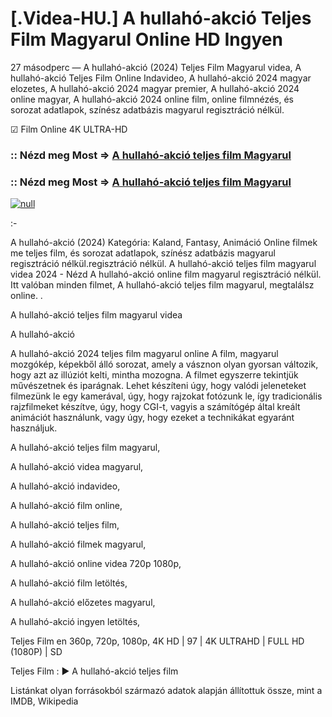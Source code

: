 # [.Videa-HU.] A hullahó-akció Teljes Film Magyarul Online HD Ingyen


27 másodperc — A hullahó-akció (2024) Teljes Film Magyarul videa, A hullahó-akció Teljes Film Online Indavideo, A hullahó-akció 2024 magyar elozetes, A hullahó-akció 2024 magyar premier, A hullahó-akció 2024 online magyar, A hullahó-akció 2024 online film, online filmnézés, és sorozat adatlapok, színész adatbázis magyarul regisztráció nélkül.

☑ Film Online 4K ULTRA-HD

### :: Nézd meg Most => [A hullahó-akció teljes film Magyarul](https://t.co/sOtkLHcS3k)

### :: Nézd meg Most => [A hullahó-akció teljes film Magyarul](https://t.co/sOtkLHcS3k)

[![null](https://static.wixstatic.com/media/855a25_043b5abeb4ae4d35ac003198e7fe56ed~mv2.gif)](https://t.co/sOtkLHcS3k)

:-

A hullahó-akció (2024) Kategória: Kaland, Fantasy, Animáció Online filmek me teljes film, és sorozat adatlapok, színész adatbázis magyarul regisztráció nélkül.regisztráció nélkül. A hullahó-akció teljes film magyarul videa 2024 - Nézd A hullahó-akció online film magyarul regisztráció nélkül. Itt valóban minden filmet, A hullahó-akció teljes film magyarul, megtalálsz online.
.

A hullahó-akció teljes film magyarul videa

A hullahó-akció

A hullahó-akció 2024 teljes film magyarul online A film, magyarul mozgókép, képekből álló sorozat, amely a vásznon olyan gyorsan változik, hogy azt az illúziót kelti, mintha mozogna. A filmet egyszerre tekintjük művészetnek és iparágnak. Lehet készíteni úgy, hogy valódi jeleneteket filmezünk le egy kamerával, úgy, hogy rajzokat fotózunk le, így tradicionális rajzfilmeket készítve, úgy, hogy CGI-t, vagyis a számítógép által kreált animációt használunk, vagy úgy, hogy ezeket a technikákat egyaránt használjuk.

A hullahó-akció teljes film magyarul,

A hullahó-akció videa magyarul,

A hullahó-akció indavideo,

A hullahó-akció film online,

A hullahó-akció teljes film,

A hullahó-akció filmek magyarul,

A hullahó-akció online videa 720p 1080p,

A hullahó-akció film letöltés,

A hullahó-akció előzetes magyarul,

A hullahó-akció ingyen letöltés,

Teljes Film en 360p, 720p, 1080p, 4K HD | 97 | 4K ULTRAHD | FULL HD (1080P) | SD

Teljes Film : ► A hullahó-akció teljes film

Listánkat olyan forrásokból származó adatok alapján állítottuk össze, mint a IMDB, Wikipedia
